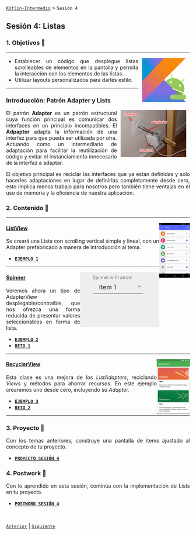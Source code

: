 [`Kotlin-Intermedio`](../Readme.md) > `Sesión 4`


## Sesión 4: Listas

<div style="text-align: justify;">

### 1. Objetivos :dart: 

---

<img src="../images/android-kotlin.png" align="right" height="120" hspace="10">

- Establecer un código que desplegue listas scrolleables de elementos en la pantalla y permita la interacción con los elementos de las listas.
- Utilizar layouts personalizados para darles estilo.

---

### Introducción: Patrón Adapter y Lists

<img src="images/adapter.png" align="right" width="180" hspace="10">

El patrón __Adapter__ es un patrón estructural cuya función principal es comunicar dos interfaces en un principio incompatibles. El __Adpapter__ adapta la información de una interfaz para que pueda ser utilizada por otra. Actuando como un intermediario de adaptación para facilitar la reutilización de  código y evitar el instanciamiento innecesario de la interfaz a adaptar.

El objetivo principal es reciclar las interfaces que ya están definidas y solo hacerles adaptaciones en lugar de definirlas completamente desde cero, esto implica menos trabajo para nosotros pero también tiene ventajas en el uso de memoria y la eficiencia de nuestra aplicación.


### 2. Contenido :blue_book:

---

<img src="images/listview.png" align="right" height="150"> 

#### <ins>ListView</ins>

Se creará una Lista con scrolling vertical simple y lineal, con un Adapter prefabricado a manera de introducción al tema.

- [**`EJEMPLO 1`**](Ejemplo-01/Readme.md)
<!-- - [**`EJEMPLO 1-A`**](Ejemplo-01a/Readme.md) -->

---

<img src="images/spinner.gif" align="right" height="150"> 

#### <ins>Spinner</ins>

Veremos ahora un tipo de AdapterView desplegable/contraíble, que nos ofrezca una forma reducida de presentar valores seleccionables en forma de lista.

- [**`EJEMPLO 2`**](Ejemplo-02/Readme.md)
- [**`RETO 1`**](Reto-01/Readme.md)

---

<img src="images/recyclerview.png" align="right" height="150"> 

#### <ins>RecyclerView</ins>

Esta clase es una mejora de los _ListAdapters_, reciclando _Views_ y métodos para ahorrar recursos. En este ejemplo crearemos uno desde cero, incluyendo su _Adapter._ 

- [**`EJEMPLO 3`**](Ejemplo-03/Readme.md)
- [**`RETO 2`**](Reto-02/Readme.md)

---


### 3. Proyecto :hammer:

Con los temas anteriores, construye una pantalla de items ajustado al concepto de tu proyecto.

- [**`PROYECTO SESIÓN 4`**](Proyecto/Readme.md)

### 4. Postwork :memo:

Con lo aprendido en esta sesión, continúa con la implementación de Lists en tu proyecto.

- [**`POSTWORK SESIÓN 4`**](Postwork/Readme.md)

<br/>

[`Anterior`](../Sesion-03/Readme.md) | [`Siguiente`](../Sesion-05/Readme.md)      

</div>

